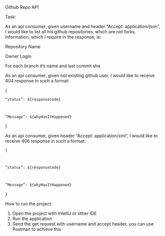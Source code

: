 Github Repo API

Task:


As an api consumer, given username and header “Accept: application/json”, I would like to list all his github repositories, which are not forks. Information, which I require in the response, is:

Repository Name

Owner Login

For each branch it’s name and last commit sha

As an api consumer, given not existing github user, I would like to receive 404 response in such a format:

{



    “status”: ${responseCode}

 

    “Message”: ${whyHasItHappened}



}



As an api consumer, given header “Accept: application/xml”, I would like to receive 406 response in such a format:

    {

 

    “status”: ${responseCode}

 

    “Message”: ${whyHasItHappened}



}

How to run the project:

1. Open the project with IntelliJ or other IDE
2. Run the application
3. Send the get request with username and accept header, you can use Postman to achieve this
